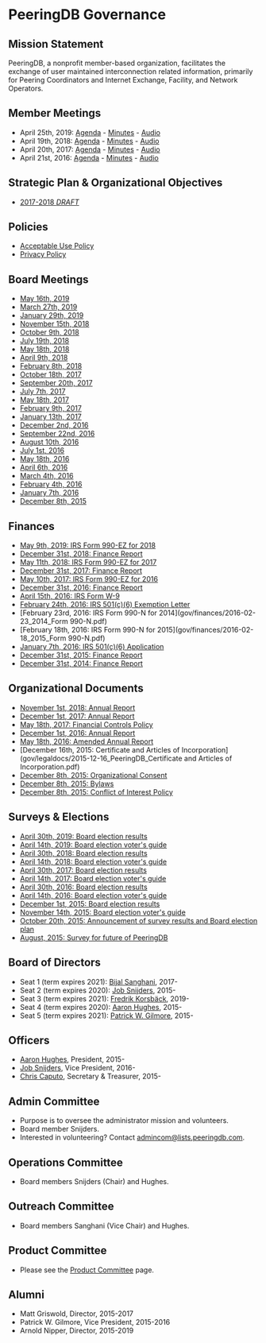 
# PeeringDB Governance

## Mission Statement

PeeringDB, a nonprofit member-based organization, facilitates the exchange of user maintained interconnection related information, primarily for Peering Coordinators and Internet Exchange, Facility, and Network Operators.

## Member Meetings

- April 25th, 2019: [Agenda](gov/legaldocs/2019-04-25_PeeringDB_Member_Meeting_Agenda.txt) - [Minutes](gov/legaldocs/2019-04-25_PeeringDB_Member_Meeting_Minutes.pdf) - [Audio](gov/legaldocs/2019-04-25_PeeringDB_Member_Meeting_Audio.mp3)
- April 19th, 2018: [Agenda](gov/legaldocs/2018-04-19_PeeringDB_Member_Meeting_Agenda.txt) - [Minutes](gov/legaldocs/2018-04-19_PeeringDB_Member_Meeting_Minutes.pdf) - [Audio](gov/legaldocs/2018-04-19_PeeringDB_Member_Meeting_Audio.mp3)
- April 20th, 2017: [Agenda](gov/legaldocs/2017-04-20_PeeringDB_Member_Meeting_Agenda.txt) - [Minutes](gov/legaldocs/2017-04-20_PeeringDB_Member_Meeting_Minutes.pdf) - [Audio](gov/legaldocs/2017-04-20_PeeringDB_Member_Meeting_Audio.mp3)
- April 21st, 2016: [Agenda](gov/legaldocs/2016-04-21_PeeringDB_Member_Meeting_Agenda.txt) - [Minutes](gov/legaldocs/2016-04-21_PeeringDB_Member_Meeting_Minutes.pdf) - [Audio](gov/legaldocs/2016-04-21_PeeringDB_Member_Meeting_Audio.mp3)

## Strategic Plan & Organizational Objectives

- [2017-2018 *DRAFT*](gov/misc/2017-02-09-PeeringDB_Strategic_Plan_2017-2018-DRAFT.pdf)

## Policies

- [Acceptable Use Policy](https://www.peeringdb.com/aup)
- [Privacy Policy](gov/misc/2017-04-02-PeeringDB_Privacy_Policy.pdf)

## Board Meetings

- [May 16th, 2019](gov/legaldocs/2019-05-16_PeeringDB_Board_Minutes.pdf)
- [March 27th, 2019](gov/legaldocs/2019-03-27_PeeringDB_Board_Minutes.pdf)
- [January 29th, 2019](gov/legaldocs/2019-01-29_PeeringDB_Board_Minutes.pdf)
- [November 15th, 2018](gov/legaldocs/2018-11-15_PeeringDB_Board_Minutes.pdf)
- [October 9th, 2018](gov/legaldocs/2018-10-09_PeeringDB_Board_Minutes.pdf)
- [July 19th, 2018](gov/legaldocs/2018-07-19_PeeringDB_Board_Minutes.pdf)
- [May 18th, 2018](gov/legaldocs/2018-05-18_PeeringDB_Board_Consent_of_Directors_in_Lieu_of_Annual_Meeting.pdf)
- [April 9th, 2018](gov/legaldocs/2018-04-09_PeeringDB_Board_Minutes.pdf)
- [February 8th, 2018](gov/legaldocs/2018-02-08_PeeringDB_Board_Minutes.pdf)
- [October 18th, 2017](gov/legaldocs/2017-10-18_PeeringDB_Board_Minutes.pdf)
- [September 20th, 2017](gov/legaldocs/2017-09-20_PeeringDB_Board_Minutes.pdf)
- [July 7th, 2017](gov/legaldocs/2017-07-07_PeeringDB_Board_Minutes.pdf)
- [May 18th, 2017](gov/legaldocs/2017-05-18_PeeringDB_Board_Minutes.pdf)
- [February 9th, 2017](gov/legaldocs/2017-02-09_PeeringDB_Board_Minutes.pdf)
- [January 13th, 2017](gov/legaldocs/2017-01-13_PeeringDB_Board_Minutes.pdf)
- [December 2nd, 2016](gov/legaldocs/2016-12-02_PeeringDB_Board_Minutes.pdf)
- [September 22nd, 2016](gov/legaldocs/2016-09-22_PeeringDB_Board_Minutes.pdf)
- [August 10th, 2016](gov/legaldocs/2016-08-10_PeeringDB_Board_Minutes.pdf)
- [July 1st, 2016](gov/legaldocs/2016-07-01_PeeringDB_Board_Minutes.pdf)
- [May 18th, 2016](gov/legaldocs/2016-05-18_PeeringDB_Board_Minutes.pdf)
- [April 6th, 2016](gov/legaldocs/2016-04-06_PeeringDB_Board_Minutes.pdf)
- [March 4th, 2016](gov/legaldocs/2016-03-04_PeeringDB_Board_Minutes.pdf)
- [February 4th, 2016](gov/legaldocs/2016-02-04_PeeringDB_Board_Minutes.pdf)
- [January 7th, 2016](gov/legaldocs/2016-01-07_PeeringDB_Board_Minutes.pdf)
- [December 8th, 2015](gov/legaldocs/2015-12-08_PeeringDB_Board_Minutes.pdf)

## Finances

- [May 9th, 2019: IRS Form 990-EZ for 2018](gov/finances/2019-05-09_2018_Form_990-EZ.pdf)
- [December 31st, 2018: Finance Report](gov/finances/2018-12-31_PeeringDB_Finances.pdf)
- [May 11th, 2018: IRS Form 990-EZ for 2017](gov/finances/2018-05-11_2017_Form_990-EZ.pdf)
- [December 31st, 2017: Finance Report](gov/finances/2017-12-31_PeeringDB_Finances.pdf)
- [May 10th, 2017: IRS Form 990-EZ for 2016](gov/finances/2017-05-10_2016_Form_990-EZ.pdf)
- [December 31st, 2016: Finance Report](gov/finances/2016-12-31_PeeringDB_Finances.pdf)
- [April 15th, 2016: IRS Form W-9](gov/finances/2016-04-15_PeeringDB_IRS_Form_W-9.pdf)
- [February 24th, 2016: IRS 501(c)(6) Exemption Letter](gov/finances/2016-02-24_PeeringDB_IRS_501(c)(6)_Exemption_Letter.pdf)
- [February 23rd, 2016: IRS Form 990-N for 2014](gov/finances/2016-02-23_2014_Form 990-N.pdf)
- [February 18th, 2016: IRS Form 990-N for 2015](gov/finances/2016-02-18_2015_Form 990-N.pdf)
- [January 7th, 2016: IRS 501(c)(6) Application](gov/finances/2016-01-07_PeeringDB_Non_Profit_Filing.pdf)
- [December 31st, 2015: Finance Report](gov/finances/2015-12-31_PeeringDB_Finances.pdf)
- [December 31st, 2014: Finance Report](gov/finances/2014-12-31_PeeringDB_Finances.pdf)

## Organizational Documents

- [November 1st, 2018: Annual Report](gov/legaldocs/2018-11-01_PeeringDB_Annual_Report.pdf)
- [December 1st, 2017: Annual Report](gov/legaldocs/2017-12-01_PeeringDB_Annual_Report.pdf)
- [May 18th, 2017: Financial Controls Policy](gov/legaldocs/2017-05-18_PeeringDB_Financial_Controls_Policy.pdf)
- [December 1st, 2016: Annual Report](gov/legaldocs/2016-12-01_PeeringDB_Annual_Report.pdf)
- [May 18th, 2016: Amended Annual Report](gov/legaldocs/2016-05-18_PeeringDB_Amended_Annual_Report.pdf)
- [December 16th, 2015: Certificate and Articles of Incorporation](gov/legaldocs/2015-12-16_PeeringDB_Certificate and Articles of Incorporation.pdf)
- [December 8th, 2015: Organizational Consent](gov/legaldocs/2015-12-08_PeeringDB_Organizational_Consent.pdf)
- [December 8th, 2015: Bylaws](gov/legaldocs/2015-12-08_PeeringDB_Bylaws.pdf)
- [December 8th, 2015: Conflict of Interest Policy](gov/legaldocs/2015-12-08_PeeringDB_Conflict_of_Interest_Policy.pdf)

## Surveys & Elections

- [April 30th, 2019: Board election results](gov/misc/2019-04-30_Comprehensive_Poll_Results.pdf)
- [April 14th, 2019: Board election voter's guide](gov/misc/2019-04-14_election.html)
- [April 30th, 2018: Board election results](gov/misc/2018-04-30_Comprehensive_Poll_Results.pdf)
- [April 14th, 2018: Board election voter's guide](gov/misc/2018-04-14_election.html)
- [April 30th, 2017: Board election results](gov/misc/2017-04-30_Comprehensive_Poll_Results.pdf)
- [April 14th, 2017: Board election voter's guide](gov/misc/2017-04-14_election.html)
- [April 30th, 2016: Board election results](gov/misc/2016-04-30_Comprehensive_Poll_Results.pdf)
- [April 14th, 2016: Board election voter's guide](gov/misc/2016-04-14_election.html)
- [December 1st, 2015: Board election results](gov/misc/2015-12-01_Comprehensive_Poll_Results.pdf)
- [November 14th, 2015: Board election voter's guide](gov/misc/2015-11-14_election.html)
- [October 20th, 2015: Announcement of survey results and Board election plan](gov/misc/2015-10-20_Announcement.txt)
- [August, 2015: Survey for future of PeeringDB](gov/misc/2015-08-00_PDB_Survey_results.pdf)

## Board of Directors

- Seat 1 (term expires 2021): [Bijal Sanghani](mailto:bijal@peeringdb.com), 2017-
- Seat 2 (term expires 2020): [Job Snijders](mailto:job@peeringdb.com), 2015-
- Seat 3 (term expires 2021): [Fredrik Korsbäck](mailto:fk@peeringdb.com), 2019-
- Seat 4 (term expires 2020): [Aaron Hughes](mailto:aaronh@peeringdb.com), 2015-
- Seat 5 (term expires 2021): [Patrick W. Gilmore](mailto:patrick@peeringdb.com), 2015-

## Officers

- [Aaron Hughes](mailto:aaronh@peeringdb.com), President, 2015-
- [Job Snijders](mailto:job@peeringdb.com), Vice President, 2016-
- [Chris Caputo](mailto:ccaputo@peeringdb.com), Secretary & Treasurer, 2015-

## Admin Committee

- Purpose is to oversee the administrator mission and volunteers.
- Board member Snijders.
- Interested in volunteering? Contact [admincom@lists.peeringdb.com](mailto:admincom@lists.peeringdb.com).

## Operations Committee

- Board members Snijders (Chair) and Hughes.

## Outreach Committee

- Board members Sanghani (Vice Chair) and Hughes.

## Product Committee

- Please see the [Product Committee](/committee/product/) page.

## Alumni

- Matt Griswold, Director, 2015-2017
- Patrick W. Gilmore, Vice President, 2015-2016
- Arnold Nipper, Director, 2015-2019
